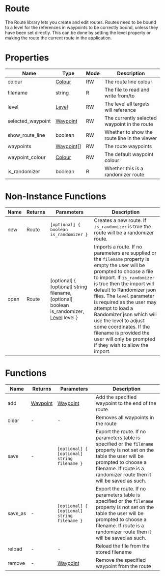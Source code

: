 # Route

The Route library lets you create and edit routes. Routes need to be bound to a level for the references in waypoints to be correctly bound, unless they have been set directly. This can be done by setting the level property or making the route the current route in the application.

# Properties
| Name | Type | Mode | Description |
| ---- | ---- | ---- | ---- |
| colour | [Colour](colour.md) | RW | The route line colour |
| filename | string | R | The file to read and write from/to |
| level | [Level](level.md) | RW | The level all targets will reference |
| selected_waypoint | [Waypoint](waypoint.md) | RW | The currently selected waypoint in the route |
| show_route_line | boolean | RW | Whether to show the route line in the viewer |
| waypoints | [Waypoint](waypoint.md)[] | RW | The route waypoints |
| waypoint_colour | [Colour](colour.md) | RW | The default waypoint colour |
| is_randomizer | boolean | R | Whether this is a randomizer route |

# Non-Instance Functions

| Name | Returns | Parameters | Description |
| ---- | ------- | ---------- | ----------- |
| new | Route | ```[optional] { boolean is_randomizer }``` | Creates a new route. If `is_randomizer` is true the route will be a randomizer route. |
| open | Route | [optional] { [optional] string filename, [optional] boolean is_randomizer, [Level](level.md) level } | Imports a route. If no parameters are supplied or the `filename` property is empty the user will be prompted to choose a file to import. If `is_randomizer` is true then the import will default to Randomizer json files. The `level` parameter is required as the user may attempt to load a Randomizer json which will use the level to adjust some coordinates. If the filename is provided the user will only be prompted if they wish to allow the import. |

# Functions

| Name | Returns | Parameters | Description |
| ---- | ------- | ---------- | ----------- |
| add | [Waypoint](waypoint.md) | [Waypoint](waypoint.md) | Add the specified waypoint to the end of the route |
| clear | - | - | Removes all waypoints in the route |
| save | - | `[optional] { [optional] string filename }` | Export the route. If no parameters table is specified or the `filename` property is not set on the table the user will be prompted to choose a filename. If route is a randomizer route then it will be saved as such. |
| save_as | - | `[optional] { [optional] string filename }` | Export the route. If no parameters table is specified or the `filename` property is not set on the table the user will be prompted to choose a filename. If route is a randomizer route then it will be saved as such. |
| reload | - | - | Reload the file from the stored filename |
| remove | - | [Waypoint](waypoint.md) | Remove the specified waypoint from the route |
